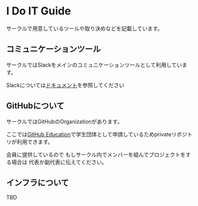 # I Do IT Guide

サークルで用意しているツールや取り決めなどを記載しています。

## コミュニケーションツール

サークルではSlackをメインのコミュニケーションツールとして利用しています。

Slackについては[ドキュメント](slack/README.md)を参照してください

## GitHubについて

サークルではGitHubのOrganizationがあります。

ここでは[GitHub Education](https://education.github.com/)で学生団体として申請しているためprivateリポジトリが利用できます。

会員に提供しているので
もしサークル内でメンバーを組んでプロジェクトをする場合は
代表か副代表に伝えてください。

## インフラについて

TBD
